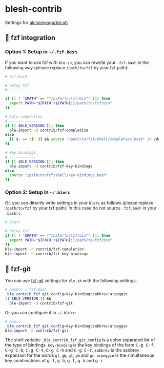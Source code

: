 # blesh-contrib
Settings for [akinomyoga/ble.sh](https://github.com/akinomyoga/ble.sh)

## :pencil: fzf integration

### Option 1: Setup in `~/.fzf.bash`

If you want to use fzf with `ble.sh`, you can rewrite your `.fzf.bash` in the following way (please replace `/path/to/fzf` by your fzf path):

```bash
# fzf.bash

# Setup fzf
# ---------

if [[ ! "$PATH" == *"/path/to/fzf/bin"* ]]; then
  export PATH="${PATH:+${PATH}:}/path/to/fzf/bin"
fi

# Auto-completion
# ---------------
if [[ $BLE_VERSION ]]; then
  ble-import -d contrib/fzf-completion
else
  [[ $- == *i* ]] && source "/path/to/fzf/shell/completion.bash" 2> /dev/null
fi

# Key bindings
# ------------
if [[ $BLE_VERSION ]]; then
  ble-import -d contrib/fzf-key-bindings
else
  source "/path/to/fzf/shell/key-bindings.bash"
fi
```

### Option 2: Setup in `~/.blerc`

Or, you can directly write settings in your `blerc` as follows (please replace `/path/to/fzf` by your fzf path).
In this case do not source `.fzf.bash` in your `.bashrc`.

```bash
# blerc

# Setup fzf
if [[ ! "$PATH" == *"/path/to/fzf/bin"* ]]; then
  export PATH="${PATH:+${PATH}:}/path/to/fzf/bin"
fi
ble-import -d contrib/fzf-completion
ble-import -d contrib/fzf-key-bindings
```

## :pencil: fzf-git

You can use [fzf-git](https://gist.github.com/junegunn/8b572b8d4b5eddd8b85e5f4d40f17236) settings for `ble.sh` with the following settings.

```bash
# bashrc / fzf.bash
_ble_contrib_fzf_git_config=key-binding:sabbrev:arpeggio
[[ $BLE_VERSION ]] &&
  ble-import -d contrib/fzf-git
```

Or you can configure it in `~/.blerc`:

```bash
# blerc
_ble_contrib_fzf_git_config=key-binding:sabbrev:arpeggio
ble-import -d contrib/fzf-git
```

The shell variable `_ble_contrib_fzf_git_config` is a colon separated list of the type of bindings.
`key-binding` is the key bindings of the form <kbd>C-g C-f</kbd>, <kbd>C-g C-b</kbd>, <kbd>C-g C-t</kbd>, <kbd>C-g C-h</kbd> and <kbd>C-g C-r</kbd>.
`sabbrev` is the sabbrev expansion for the words `gf`, `gb`, `gt`, `gh` and `gr`.
`arpeggio` is the simultaneous key combinations of <kbd>g f</kbd>, <kbd>g b</kbd>, <kbd>g t</kbd>, <kbd>g h</kbd> and <kbd>g r</kbd>.


